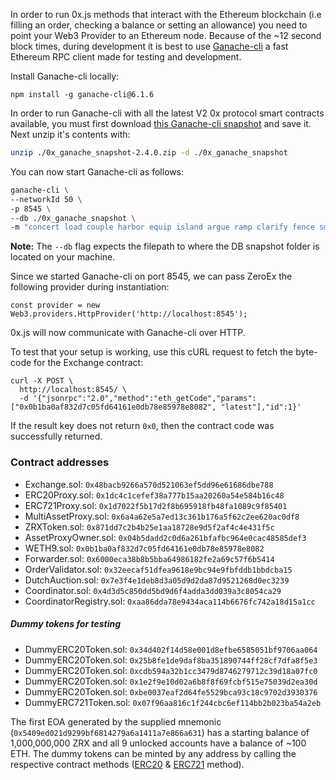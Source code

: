In order to run 0x.js methods that interact with the Ethereum blockchain (i.e filling an order, checking a balance or setting an allowance) you need to point your Web3 Provider to an Ethereum node. Because of the ~12 second block times, during development it is best to use [Ganache-cli](https://github.com/trufflesuite/ganache-cli) a fast Ethereum RPC client made for testing and development.

Install Ganache-cli locally:

```
npm install -g ganache-cli@6.1.6
```

In order to run Ganache-cli with all the latest V2 0x protocol smart contracts available, you must first download [this Ganache-cli snapshot](http://ganache-snapshots.0x.org.s3.amazonaws.com/0x_ganache_snapshot-2.4.0.zip) and save it. Next unzip it's contents with:

```bash
unzip ./0x_ganache_snapshot-2.4.0.zip -d ./0x_ganache_snapshot
```

You can now start Ganache-cli as follows:

```bash
ganache-cli \
--networkId 50 \
-p 8545 \
--db ./0x_ganache_snapshot \
-m "concert load couple harbor equip island argue ramp clarify fence smart topic"
```

**Note:** The `--db` flag expects the filepath to where the DB snapshot folder is located on your machine.

Since we started Ganache-cli on port 8545, we can pass ZeroEx the following provider during instantiation:

```
const provider = new Web3.providers.HttpProvider('http://localhost:8545');
```

0x.js will now communicate with Ganache-cli over HTTP.

To test that your setup is working, use this cURL request to fetch the byte-code for the Exchange contract:

```
curl -X POST \
  http://localhost:8545/ \
  -d '{"jsonrpc":"2.0","method":"eth_getCode","params":["0x0b1ba0af832d7c05fd64161e0db78e85978e8082", "latest"],"id":1}'
```

If the result key does not return `0x0`, then the contract code was successfully returned.

### Contract addresses

-   Exchange.sol: `0x48bacb9266a570d521063ef5dd96e61686dbe788`
-   ERC20Proxy.sol: `0x1dc4c1cefef38a777b15aa20260a54e584b16c48`
-   ERC721Proxy.sol: `0x1d7022f5b17d2f8b695918fb48fa1089c9f85401`
-   MultiAssetProxy.sol: `0x6a4a62e5a7ed13c361b176a5f62c2ee620ac0df8`
-   ZRXToken.sol: `0x871dd7c2b4b25e1aa18728e9d5f2af4c4e431f5c`
-   AssetProxyOwner.sol: `0x04b5dadd2c0d6a261bfafbc964e0cac48585def3`
-   WETH9.sol: `0x0b1ba0af832d7c05fd64161e0db78e85978e8082`
-   Forwarder.sol: `0x6000eca38b8b5bba64986182fe2a69c57f6b5414`
-   OrderValidator.sol: `0x32eecaf51dfea9618e9bc94e9fbfddb1bbdcba15`
-   DutchAuction.sol: `0x7e3f4e1deb8d3a05d9d2da87d9521268d0ec3239`
-   Coordinator.sol: `0x4d3d5c850dd5bd9d6f4adda3dd039a3c8054ca29`
-   CoordinatorRegistry.sol: `0xaa86dda78e9434aca114b6676fc742a18d15a1cc`

##### Dummy tokens for testing

-   DummyERC20Token.sol: `0x34d402f14d58e001d8efbe6585051bf9706aa064`
-   DummyERC20Token.sol: `0x25b8fe1de9daf8ba351890744ff28cf7dfa8f5e3`
-   DummyERC20Token.sol: `0xcdb594a32b1cc3479d8746279712c39d18a07fc0`
-   DummyERC20Token.sol: `0x1e2f9e10d02a6b8f8f69fcbf515e75039d2ea30d`
-   DummyERC20Token.sol: `0xbe0037eaf2d64fe5529bca93c18c9702d3930376`
-   DummyERC721Token.sol: `0x07f96aa816c1f244cbc6ef114bb2b023ba54a2eb`

The first EOA generated by the supplied mnemonic (`0x5409ed021d9299bf6814279a6a1411a7e866a631`) has a starting balance of 1,000,000,000 ZRX and all 9 unlocked accounts have a balance of ~100 ETH. The dummy tokens can be minted by any address by calling the respective contract methods ([ERC20](https://github.com/0xProject/0x-monorepo/blob/69c7c03fb34b3f21f65c40b73baa21184a296fb2/contracts/erc20/contracts/test/DummyERC20Token.sol#L67) & [ERC721](https://github.com/0xProject/0x-monorepo/blob/69c7c03fb34b3f21f65c40b73baa21184a296fb2/contracts/erc721/contracts/test/DummyERC721Token.sol#L47) method).
